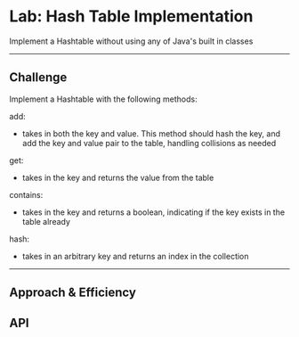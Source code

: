 # Lab: Hash Table Implementation

Implement a Hashtable without using any of Java's built in classes 
***

## Challenge

Implement a Hashtable with the following methods:

add:
- takes in both the key and value. This method should hash the key, and add the key and value pair to the table, handling collisions as needed

get:
- takes in the key and returns the value from the table

contains:
- takes in the key and returns a boolean, indicating if the key exists in the table already

hash:
- takes in an arbitrary key and returns an index in the collection
***

## Approach & Efficiency
<!-- What approach did you take? Why? What is the Big O space/time for this approach? -->

## API
<!-- Description of each method publicly available in each of your hashtable -->